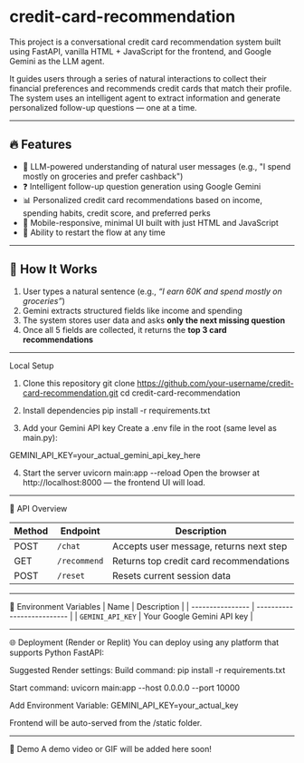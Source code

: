 # credit-card-recommendation
This project is a conversational credit card recommendation system built using FastAPI, vanilla HTML + JavaScript for the frontend, and Google Gemini as the LLM agent.

It guides users through a series of natural interactions to collect their financial preferences and recommends credit cards that match their profile. The system uses an intelligent agent to extract information and generate personalized follow-up questions — one at a time.

---

## 🔥 Features

- 💬 LLM-powered understanding of natural user messages (e.g., "I spend mostly on groceries and prefer cashback")
- ❓ Intelligent follow-up question generation using Google Gemini
- 📊 Personalized credit card recommendations based on income, spending habits, credit score, and preferred perks
- 📱 Mobile-responsive, minimal UI built with just HTML and JavaScript
- 🔁 Ability to restart the flow at any time

---
## 🚀 How It Works

1. User types a natural sentence (e.g., _“I earn 60K and spend mostly on groceries”_)
2. Gemini extracts structured fields like income and spending
3. The system stores user data and asks **only the next missing question**
4. Once all 5 fields are collected, it returns the **top 3 card recommendations**
---
 Local Setup
1. Clone this repository
git clone https://github.com/your-username/credit-card-recommendation.git
cd credit-card-recommendation

3. Install dependencies
pip install -r requirements.txt

5. Add your Gemini API key
Create a .env file in the root (same level as main.py):

GEMINI_API_KEY=your_actual_gemini_api_key_here

4. Start the server
uvicorn main:app --reload
Open the browser at http://localhost:8000 — the frontend UI will load.

---
🧪 API Overview

| Method | Endpoint     | Description                             |
| ------ | ------------ | --------------------------------------- |
| POST   | `/chat`      | Accepts user message, returns next step |
| GET    | `/recommend` | Returns top credit card recommendations |
| POST   | `/reset`     | Resets current session data             |

---
📄 Environment Variables
| Name             | Description                |
| ---------------- | -------------------------- |
| `GEMINI_API_KEY` | Your Google Gemini API key |

---
🌐 Deployment (Render or Replit)
You can deploy using any platform that supports Python FastAPI:

Suggested Render settings:
Build command:
pip install -r requirements.txt

Start command:
uvicorn main:app --host 0.0.0.0 --port 10000

Add Environment Variable:
GEMINI_API_KEY=your_actual_key

Frontend will be auto-served from the /static folder.

---
📸 Demo
A demo video or GIF will be added here soon!
